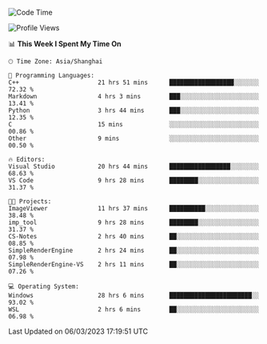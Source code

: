 <!--START_SECTION:waka-->
![Code Time](http://img.shields.io/badge/Code%20Time-732%20hrs%2046%20mins-blue)

![Profile Views](http://img.shields.io/badge/Profile%20Views-4-blue)

📊 **This Week I Spent My Time On** 

```text
🕑︎ Time Zone: Asia/Shanghai

💬 Programming Languages: 
C++                      21 hrs 51 mins      ██████████████████░░░░░░░   72.32 % 
Markdown                 4 hrs 3 mins        ███░░░░░░░░░░░░░░░░░░░░░░   13.41 % 
Python                   3 hrs 44 mins       ███░░░░░░░░░░░░░░░░░░░░░░   12.35 % 
C                        15 mins             ░░░░░░░░░░░░░░░░░░░░░░░░░   00.86 % 
Other                    9 mins              ░░░░░░░░░░░░░░░░░░░░░░░░░   00.50 % 

🔥 Editors: 
Visual Studio            20 hrs 44 mins      █████████████████░░░░░░░░   68.63 % 
VS Code                  9 hrs 28 mins       ████████░░░░░░░░░░░░░░░░░   31.37 % 

🐱‍💻 Projects: 
ImageViewer              11 hrs 37 mins      ██████████░░░░░░░░░░░░░░░   38.48 % 
imp_tool                 9 hrs 28 mins       ████████░░░░░░░░░░░░░░░░░   31.37 % 
CS-Notes                 2 hrs 40 mins       ██░░░░░░░░░░░░░░░░░░░░░░░   08.85 % 
SimpleRenderEngine       2 hrs 24 mins       ██░░░░░░░░░░░░░░░░░░░░░░░   07.98 % 
SimpleRenderEngine-VS    2 hrs 11 mins       ██░░░░░░░░░░░░░░░░░░░░░░░   07.26 % 

💻 Operating System: 
Windows                  28 hrs 6 mins       ███████████████████████░░   93.02 % 
WSL                      2 hrs 6 mins        ██░░░░░░░░░░░░░░░░░░░░░░░   06.98 % 
```


 Last Updated on 06/03/2023 17:19:51 UTC
<!--END_SECTION:waka-->